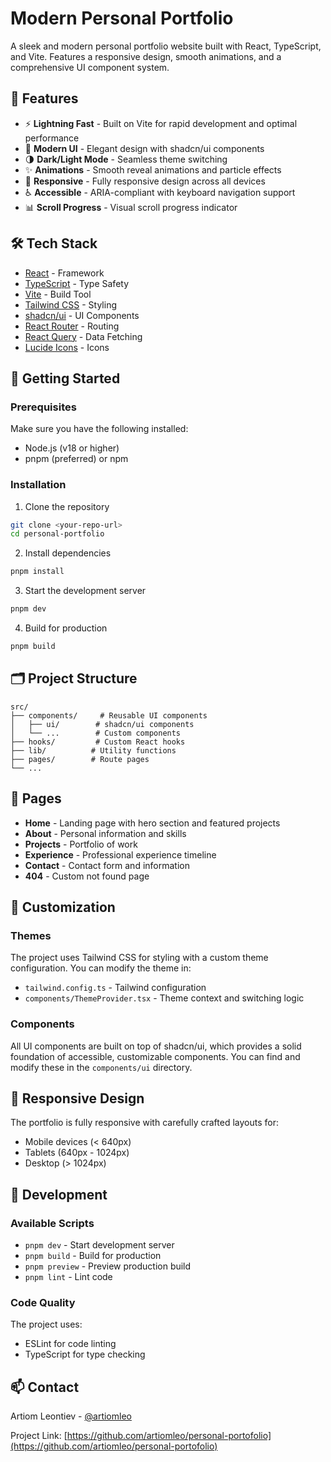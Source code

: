 # Modern Personal Portfolio

A sleek and modern personal portfolio website built with React, TypeScript, and Vite. Features a responsive design, smooth animations, and a comprehensive UI component system.

## 🚀 Features

- ⚡️ **Lightning Fast** - Built on Vite for rapid development and optimal performance
- 🎨 **Modern UI** - Elegant design with shadcn/ui components
- 🌗 **Dark/Light Mode** - Seamless theme switching
- ✨ **Animations** - Smooth reveal animations and particle effects
- 📱 **Responsive** - Fully responsive design across all devices
- ♿️ **Accessible** - ARIA-compliant with keyboard navigation support
- 📊 **Scroll Progress** - Visual scroll progress indicator

## 🛠️ Tech Stack

- [React](https://reactjs.org/) - Framework
- [TypeScript](https://www.typescriptlang.org/) - Type Safety
- [Vite](https://vitejs.dev/) - Build Tool
- [Tailwind CSS](https://tailwindcss.com/) - Styling
- [shadcn/ui](https://ui.shadcn.com/) - UI Components
- [React Router](https://reactrouter.com/) - Routing
- [React Query](https://tanstack.com/query/latest) - Data Fetching
- [Lucide Icons](https://lucide.dev/) - Icons

## 🚦 Getting Started

### Prerequisites

Make sure you have the following installed:
- Node.js (v18 or higher)
- pnpm (preferred) or npm

### Installation

1. Clone the repository
```bash
git clone <your-repo-url>
cd personal-portfolio
```

2. Install dependencies
```bash
pnpm install
```

3. Start the development server
```bash
pnpm dev
```

4. Build for production
```bash
pnpm build
```

## 🗂️ Project Structure

```
src/
├── components/     # Reusable UI components
│   ├── ui/        # shadcn/ui components
│   └── ...        # Custom components
├── hooks/         # Custom React hooks
├── lib/          # Utility functions
├── pages/        # Route pages
└── ...
```

## 📄 Pages

- **Home** - Landing page with hero section and featured projects
- **About** - Personal information and skills
- **Projects** - Portfolio of work
- **Experience** - Professional experience timeline
- **Contact** - Contact form and information
- **404** - Custom not found page

## 🎨 Customization

### Themes

The project uses Tailwind CSS for styling with a custom theme configuration. You can modify the theme in:
- `tailwind.config.ts` - Tailwind configuration
- `components/ThemeProvider.tsx` - Theme context and switching logic

### Components

All UI components are built on top of shadcn/ui, which provides a solid foundation of accessible, customizable components. You can find and modify these in the `components/ui` directory.

## 📱 Responsive Design

The portfolio is fully responsive with carefully crafted layouts for:
- Mobile devices (< 640px)
- Tablets (640px - 1024px)
- Desktop (> 1024px)

## 🔧 Development

### Available Scripts

- `pnpm dev` - Start development server
- `pnpm build` - Build for production
- `pnpm preview` - Preview production build
- `pnpm lint` - Lint code

### Code Quality

The project uses:
- ESLint for code linting
- TypeScript for type checking

## 📫 Contact

Artiom Leontiev - [@artiomleo](https://www.linkedin.com/in/artiomleo/)

Project Link: [https://github.com/artiomleo/personal-portofolio](https://github.com/artiomleo/personal-portofolio)

